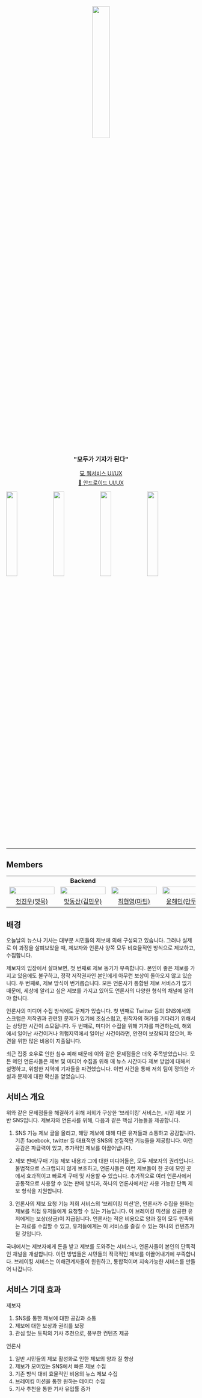 <div align='center'>

  <img src="https://user-images.githubusercontent.com/76773202/190131984-641dc804-ed12-4acf-a0f9-107376f08a26.png" width=30% height=30% />

### "모두가 기자가 된다"
<a href="https://github.com/Breaking-Dope/breaking-frontend">💻 웹서비스 UI/UX</a></br>
<a href="https://github.com/Breaking-Dope/breaking-android">📱 안드로이드 UI/UX</a></br>

</div>

<div>
  <img style="width: 24%; padding: 0;" src="https://user-images.githubusercontent.com/76773202/190308668-464e7010-8aed-4089-92c8-758f14020ac3.png">
  <img style="width: 24%; padding: 0;" src="https://user-images.githubusercontent.com/76773202/190308629-3be766ae-34f0-4436-9b13-9add9da797fa.png">
  <img style="width: 24%; padding: 0;" src="https://user-images.githubusercontent.com/76773202/190308715-099dba22-6d42-465f-8e90-764ce2abed36.png">
  <img style="width: 24%; padding: 0;" src="https://user-images.githubusercontent.com/76773202/190309359-d91303d4-3ef7-4f42-8a7c-f34e619171a4.png">
</div>

---

## Members

<table>
  <tr>
    <td align="center" colspan="3">
      <b>Backend</b>
    </td>
    <td align="center" colspan="2">
      <b>Frontend</b>
    </td>
    <td align="center" colspan="2">
      <b>Android</b>
    </td>
  </tr>
  <tr>
    <td>
      <img src="https://avatars.githubusercontent.com/u/76773202?v=4" width="120px" height="15%"/>
    </td>
    <td>
      <img src="https://user-images.githubusercontent.com/76773202/190127071-0b8586c1-0eb3-47d1-a312-a89eb4137f70.png" width="120px" height="15%"/>
    </td>
    <td>
      <img src="https://avatars.githubusercontent.com/u/62254434?v=4" width="120px" height="15%"/>
    </td>
    <td>
      <img src="https://user-images.githubusercontent.com/49224104/189107767-c23fdacd-ac56-4e99-bec0-f2c90925c2aa.png" width="120px" height="15%"/>
    </td>
    <td>
      <img src="https://avatars.githubusercontent.com/u/23312485?v=4" width="120px" height="15%"/>
    </td>
    <td>
      <img src="https://user-images.githubusercontent.com/54919474/190633696-b7240bf0-532d-494e-9b16-911299bebc02.png" width="120px" height="15%"/>
    </td>
    <td>
      <img src="https://user-images.githubusercontent.com/54919474/190632670-250f2698-e913-4338-903d-38d883481838.png" width="120px" height="15%"/>
    </td>
  </tr>
  <tr>
    <td align="center">
      <a href="https://github.com/JinuCheon">
      천진우(깻묵)
      </a>
    </td>
    <td align="center">
      <a href="https://github.com/MinwuTheQuant">
      맛동산(김민우)
      </a>
    </td>
    <td align="center">
      <a href="https://github.com/Martin0o0">
      최현영(마틴)
      </a>
    </td>
    <td align="center">
      <a href="https://github.com/Yoon-Hae-Min">
      윤해민(만두피)
      </a>
    </td>
    <td align="center">
      <a href="https://github.com/kangju2000">
      강주혁(주기)
      </a>
    </td>
    <td align="center">
      <a href="https://github.com/SeungGun">
      신승건(머쓱)
      </a>
    </td>
    <td align="center">
      <a href="https://github.com/Taehyuny">
      박태현(돌망이)
      </a>
    </td>
  </tr>
  
</table>

## 배경

오늘날의 뉴스나 기사는 대부분 시민들의 제보에 의해 구성되고 있습니다. 그러나 실제로 이 과정을 살펴보았을 때, 제보자와 언론사 양쪽 모두 비효율적인 방식으로 제보하고, 수집합니다.

제보자의 입장에서 살펴보면, 첫 번째로 제보 동기가 부족합니다. 본인이 좋은 제보를 가지고 있음에도 불구하고, 정작 저작권자인 본인에게 아무런 보상이 돌아오지 않고 있습니다. 두 번째로, 제보 방식이 번거롭습니다. 모든 언론사가 통합된 제보 서비스가 없기 때문에, 세상에 알리고 싶은 제보를 가지고 있어도 언론사의 다양한 형식의 채널에 알려야 합니다.

언론사의 미디어 수집 방식에도 문제가 있습니다. 첫 번째로 Twitter 등의 SNS에서의 스크랩은 저작권과 관련된 문제가 있기에 조심스럽고, 원작자의 허가를 기다리기 위해서는 상당한 시간이 소모됩니다. 두 번째로, 미디어 수집을 위해 기자를 파견하는데, 해외에서 일어난 사건이거나 위험지역에서 일어난 사건이라면, 안전이 보장되지 않으며, 파견을 위한 많은 비용이 지출됩니다.

최근 집중 호우로 인한 침수 피해 때문에 이와 같은 문제점들은 더욱 주목받았습니다. 모든 메인 언론사들은 제보 및 미디어 수집을 위해 매 뉴스 시간마다 제보 방법에 대해서 설명하고, 위험한 지역에 기자들을 파견했습니다. 이번 사건을 통해 저희 팀이 정의한 가설과 문제에 대한 확신을 얻었습니다.

## 서비스 개요

위와 같은 문제점들을 해결하기 위해 저희가 구상한 ‘브레이킹’ 서비스는, 시민 제보 기반 SNS입니다. 제보자와 언론사를 위해, 다음과 같은 핵심 기능들을 제공합니다.

1. SNS 기능
제보 글을 올리고, 해당 제보에 대해 다른 유저들과 소통하고 공감합니다. 기존 facebook, twitter 등 대표적인 SNS의 본질적인 기능들을 제공합니다. 이런 공감은 파급력이 있고, 추가적인 제보를 이끌어냅니다.

2. 제보 판매/구매 기능
제보 내용과 그에 대한 미디어들은, 모두 제보자의 권리입니다. 불법적으로 스크랩되지 않게 보호하고, 언론사들은 이런 제보들이 한 곳에 모인 곳에서 효과적이고 빠르게 구매 및 사용할 수 있습니다. 추가적으로 여러 언론사에서 공통적으로 사용할 수 있는 판매 방식과, 하나의 언론사에서만 사용 가능한 단독 제보 형식을 지원합니다.

3. 언론사의 제보 요청 기능
저희 서비스의 ‘브레이킹 미션’은, 언론사가 수집을 원하는 제보를 직접 유저들에게 요청할 수 있는 기능입니다. 이 브레이킹 미션을 성공한 유저에게는 보상(상금)이 지급됩니다. 언론사는 적은 비용으로 양과 질이 모두 만족되는 자료를 수집할 수 있고, 유저들에게는 이 서비스를 즐길 수 있는 하나의 컨텐츠가 될 것입니다.

국내에서는 제보자에게 돈을 받고 제보를 도와주는 서비스나, 언론사들이 본인의 단독적인 채널을 개설합니다. 이런 방법들은 시민들의 적극적인 제보를 이끌어내기에 부족합니다. 브레이킹 서비스는 이해관계자들이 윈윈하고, 통합적이며 지속가능한 서비스를 만들어 나갑니다.

## 서비스 기대 효과

제보자
1. SNS를 통한 제보에 대한 공감과 소통
2. 제보에 대한 보상과 권리를 보장
3. 관심 있는 토픽의 기사 추천으로, 풍부한 컨텐츠 제공

언론사
1. 일반 시민들의 제보 활성화로 인한 제보의 양과 질 향상
2. 제보가 모여있는 SNS에서 빠른 제보 수집
3. 기존 방식 대비 효율적인 비용의 뉴스 제보 수집
4. 브레이킹 미션을 통한 원하는 데이터 수집
5. 기사 추천을 통한 기사 유입률 증가
